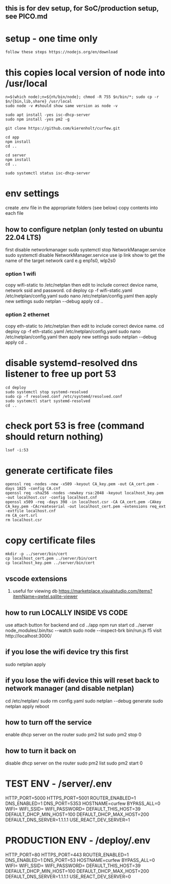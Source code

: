 
## this is for dev setup, for SoC/production setup, see PICO.md
# setup - one time only
    follow these steps https://nodejs.org/en/download
# this copies local version of node into /usr/local 
    n=$(which node);n=${n%/bin/node}; chmod -R 755 $n/bin/*; sudo cp -r $n/{bin,lib,share} /usr/local
    sudo node -v #should show same version as node -v

    sudo apt install -yes isc-dhcp-server
    sudo npm install -yes pm2 -g

    git clone https://github.com/kierenholt/curfew.git

    cd app
    npm install
    cd ..

    cd server
    npm install
    cd ..

    sudo systemctl status isc-dhcp-server


# env settings
create .env file in the appropriate folders (see below)
copy contents into each file

## how to configure netplan (only tested on ubuntu 22.04 LTS)
first disable networkmanager
    sudo systemctl stop NetworkManager.service
    sudo systemctl disable NetworkManager.service
use
    ip link show
to get the name of the target network card e.g enp1s0, wlp2s0

### option 1 wifi 
copy wifi-static to /etc/netplan
then edit to include correct device name, network ssid and password. 
    cd deploy
    cp -f wifi-static.yaml /etc/netplan/config.yaml
    sudo nano /etc/netplan/config.yaml
then apply new settings
    sudo netplan --debug apply
    cd ..

### option 2 ethernet
copy eth-static to /etc/netplan
then edit to include correct device name. 
    cd deploy
    cp -f eth-static.yaml /etc/netplan/config.yaml
    sudo nano /etc/netplan/config.yaml
then apply new settings
    sudo netplan --debug apply
    cd ..


# disable systemd-resolved dns listener to free up port 53
    cd deploy
    sudo systemctl stop systemd-resolved
    sudo cp -f resolved.conf /etc/systemd/resolved.conf
    sudo systemctl start systemd-resolved
    cd ..

# check port 53 is free (command should return nothing)
    lsof -i:53

# generate certificate files
    openssl req -nodes -new -x509 -keyout CA_key.pem -out CA_cert.pem -days 1825 -config CA.cnf
    openssl req -sha256 -nodes -newkey rsa:2048 -keyout localhost_key.pem -out localhost.csr -config localhost.cnf
    openssl x509 -req -days 398 -in localhost.csr -CA CA_cert.pem -CAkey CA_key.pem -CAcreateserial -out localhost_cert.pem -extensions req_ext -extfile localhost.cnf
    rm CA_cert.srl
    rm localhost.csr

# copy certificate files
    mkdir -p ../server/bin/cert
    cp localhost_cert.pem ../server/bin/cert
    cp localhost_key.pem ../server/bin/cert

## vscode extensions
1. useful for viewing db
    https://marketplace.visualstudio.com/items?itemName=qwtel.sqlite-viewer

## how to run LOCALLY INSIDE VS CODE
use attach button for backend and 
    cd ../app
    npm run start
    cd ../server
    node_modules/.bin/tsc --watch
    sudo node --inspect-brk bin/run.js
    f5
    visit http://localhost:3000/

## if you lose the wifi device try this first
sudo netplan apply

## if you lose the wifi device this will reset back to network manager (and disable netplan)
cd /etc/netplan/
sudo rm config.yaml
sudo netplan --debug generate
sudo netplan apply
reboot

## how to turn off the service
enable dhcp server on the router
    sudo pm2 list
    sudo pm2 stop 0

## how to turn it back on
disable dhcp server on the router
    sudo pm2 list
    sudo pm2 start 0

# TEST ENV - /server/.env
HTTP_PORT=5000
HTTPS_PORT=5001
ROUTER_ENABLED=1
DNS_ENABLED=1
DNS_PORT=5353
HOSTNAME=curfew
BYPASS_ALL=0
WIFI=
WIFI_SSID=
WIFI_PASSWORD=
DEFAULT_THIS_HOST=39
DEFAULT_DHCP_MIN_HOST=100
DEFAULT_DHCP_MAX_HOST=200
DEFAULT_DNS_SERVER=1.1.1.1
USE_REACT_DEV_SERVER=1

# PRODUCTION ENV - /deploy/.env
HTTP_PORT=80
HTTPS_PORT=443
ROUTER_ENABLED=1
DNS_ENABLED=1
DNS_PORT=53
HOSTNAME=curfew
BYPASS_ALL=0
WIFI=
WIFI_SSID=
WIFI_PASSWORD=
DEFAULT_THIS_HOST=39
DEFAULT_DHCP_MIN_HOST=100
DEFAULT_DHCP_MAX_HOST=200
DEFAULT_DNS_SERVER=1.1.1.1
USE_REACT_DEV_SERVER=0
